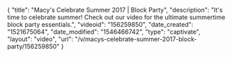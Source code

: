 {
    "title": "Macy's Celebrate Summer 2017 | Block Party",
    "description": "It's time to celebrate summer! Check out our video for the ultimate summertime block party essentials.",
    "videoid": "156259850",
    "date_created": "1521675064",
    "date_modified": "1546466742",
    "type": "captivate",
    "layout": "video",
    "url": "\/v\/macys-celebrate-summer-2017-block-party\/156259850"
}